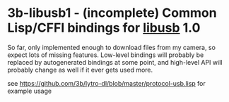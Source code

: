 # 3b-libusb1 - (incomplete) Common Lisp/CFFI bindings for [libusb][] 1.0

So far, only implemented enough to download files from my camera, so
expect lots of missing features. Low-level bindings will probably be
replaced by autogenerated bindings at some point, and high-level API
will probably change as well if it ever gets used more.

see https://github.com/3b/lytro-dl/blob/master/protocol-usb.lisp for example usage

[libusb]: http://libusb.org/

